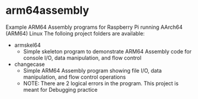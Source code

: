 # arm64assembly
Example ARM64 Assembly programs for Raspberry Pi running AArch64 (ARM64) Linux
The folloing project folders are available:
- armskel64
  - Simple skeleton program to demonstrate ARM64 Assembly code for console I/O, data manipulation, and flow control
- changecase
  - Simple ARM64 Assembly program showing file I/O, data manipulation, and flow control
   operations
  - NOTE: There are 2 logical errors in the program. This project is meant for Debugging practice

